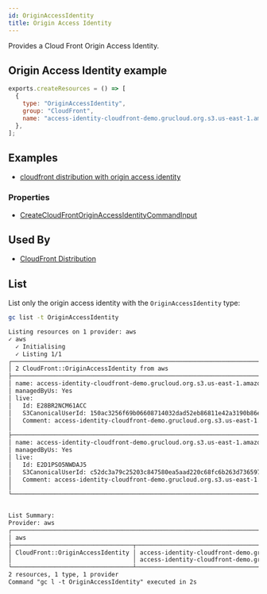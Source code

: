 ```yaml
---
id: OriginAccessIdentity
title: Origin Access Identity
---
```


Provides a Cloud Front Origin Access Identity.

## Origin Access Identity example

```js
exports.createResources = () => [
  {
    type: "OriginAccessIdentity",
    group: "CloudFront",
    name: "access-identity-cloudfront-demo.grucloud.org.s3.us-east-1.amazonaws.com",
  },
];
```

## Examples

- [cloudfront distribution with origin access identity](https://github.com/grucloud/grucloud/blob/main/examples/aws/CloudFront/cloudfront-distribution/resources.js)

### Properties

- [CreateCloudFrontOriginAccessIdentityCommandInput](https://docs.aws.amazon.com/AWSJavaScriptSDK/v3/latest/clients/client-cloudfront/interfaces/createcloudfrontoriginaccessidentitycommandinput.html)

## Used By

- [CloudFront Distribution](./Distribution.md)

## List

List only the origin access identity with the `OriginAccessIdentity` type:

```sh
gc list -t OriginAccessIdentity
```

```txt
Listing resources on 1 provider: aws
✓ aws
  ✓ Initialising
  ✓ Listing 1/1
┌───────────────────────────────────────────────────────────────────────────────────┐
│ 2 CloudFront::OriginAccessIdentity from aws                                       │
├───────────────────────────────────────────────────────────────────────────────────┤
│ name: access-identity-cloudfront-demo.grucloud.org.s3.us-east-1.amazonaws.com     │
│ managedByUs: Yes                                                                  │
│ live:                                                                             │
│   Id: E28BR2NCM61ACC                                                              │
│   S3CanonicalUserId: 150ac3256f69b06608714032dad52eb86811e42a3190b86e4c708a5f3d3… │
│   Comment: access-identity-cloudfront-demo.grucloud.org.s3.us-east-1.amazonaws.c… │
│                                                                                   │
├───────────────────────────────────────────────────────────────────────────────────┤
│ name: access-identity-cloudfront-demo.grucloud.org.s3.us-east-1.amazonaws.com     │
│ managedByUs: Yes                                                                  │
│ live:                                                                             │
│   Id: E2D1PSO5NWDAJ5                                                              │
│   S3CanonicalUserId: c52dc3a79c25203c847580ea5aad220c68fc6b263d7365971e7bf020799… │
│   Comment: access-identity-cloudfront-demo.grucloud.org.s3.us-east-1.amazonaws.c… │
│                                                                                   │
└───────────────────────────────────────────────────────────────────────────────────┘


List Summary:
Provider: aws
┌──────────────────────────────────────────────────────────────────────────────────┐
│ aws                                                                              │
├──────────────────────────────────┬───────────────────────────────────────────────┤
│ CloudFront::OriginAccessIdentity │ access-identity-cloudfront-demo.grucloud.org… │
│                                  │ access-identity-cloudfront-demo.grucloud.org… │
└──────────────────────────────────┴───────────────────────────────────────────────┘
2 resources, 1 type, 1 provider
Command "gc l -t OriginAccessIdentity" executed in 2s
```
